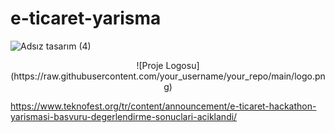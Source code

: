 # e-ticaret-yarisma
![Adsız tasarım (4)](https://github.com/user-attachments/assets/7d6fd933-1b95-44ae-be95-a84cdf6c444a)

<div style="text-align: center;">
  ![Proje Logosu](https://raw.githubusercontent.com/your_username/your_repo/main/logo.png)
</div>



https://www.teknofest.org/tr/content/announcement/e-ticaret-hackathon-yarismasi-basvuru-degerlendirme-sonuclari-aciklandi/ 
